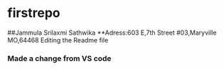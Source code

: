 # firstrepo
##Jammula Srilaxmi Sathwika
**Adress:603 E,7th Street #03,Maryville MO,64468
Editing the Readme file
### Made a change from VS code